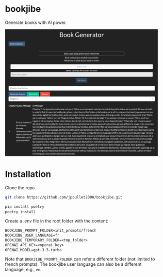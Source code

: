 # bookjibe
Generate books with AI power.

![The UI](images/ui.png)

# Installation 

Clone the repo. 

```bash
git clone https://github.com/jpoullet2000/bookjibe.git
```

```bash
pip install poetry 
poetry install 
```

Create a .env file in the root folder with the content:

```
BOOKJIBE_PROMPT_FOLDER=init_prompts/french
BOOKJIBE_USER_LANGUAGE=fr
BOOKJIBE_TEMPORARY_FOLDER=<tmp_folder>
OPENAI_API_KEY=<openai_key>
OPENAI_MODEL=gpt-3.5-turbo
```

Note that `BOOKJIBE_PROMPT_FOLDER` can refer a different folder (not limited to french prompts). The bookjibe user language can also be a different language, e.g., `en`. 